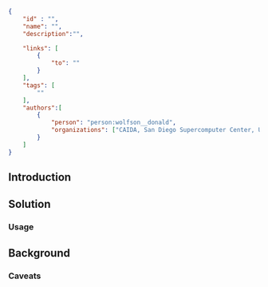 ~~~json
{
    "id" : "",
    "name": "",
    "description":"",

    "links": [
        {
            "to": ""
        }
    ],
    "tags": [
        ""
    ],
    "authors":[
        {
            "person": "person:wolfson__donald",
            "organizations": ["CAIDA, San Diego Supercomputer Center, University of California San Diego"]
        }
    ]
}
~~~


## Introduction



## Solution



### Usage



## Background



### Caveats

